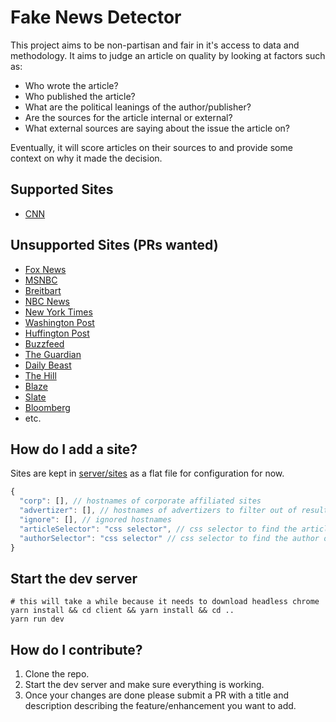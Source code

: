 # Fake News Detector

This project aims to be non-partisan and fair in it's access to data and methodology. It aims to judge an article on quality by looking at factors such as:
- Who wrote the article?
- Who published the article?
- What are the political leanings of the author/publisher?
- Are the sources for the article internal or external?
- What external sources are saying about the issue the article on?

Eventually, it will score articles on their sources to and provide some context on why it made the decision.

## Supported Sites

- [CNN](https://www.cnn.com/)

## Unsupported Sites (PRs wanted)

- [Fox News](http://www.foxnews.com/)
- [MSNBC](http://www.msnbc.com/)
- [Breitbart](http://www.breitbart.com/)
- [NBC News](https://www.nbcnews.com/)
- [New York Times](https://www.nytimes.com/)
- [Washington Post](https://www.washingtonpost.com/)
- [Huffington Post](https://www.huffingtonpost.com/)
- [Buzzfeed](https://www.buzzfeed.com/)
- [The Guardian](https://www.theguardian.com/us)
- [Daily Beast](https://www.thedailybeast.com/)
- [The Hill](http://thehill.com/)
- [Blaze](https://www.theblaze.com/)
- [Slate](https://slate.com/)
- [Bloomberg](https://www.bloomberg.com/)
- etc.

## How do I add a site?

Sites are kept in [server/sites](https://github.com/cbelsole/fakenewsdetector/tree/master/server/sites) as a flat file for configuration for now.

```js
{
  "corp": [], // hostnames of corporate affiliated sites
  "advertizer": [], // hostnames of advertizers to filter out of results
  "ignore": [], // ignored hostnames
  "articleSelector": "css selector", // css selector to find the article text
  "authorSelector": "css selector" // css selector to find the author of the article
}
```

## Start the dev server

```
# this will take a while because it needs to download headless chrome
yarn install && cd client && yarn install && cd ..
yarn run dev
```

## How do I contribute?

1. Clone the repo.
2. Start the dev server and make sure everything is working.
3. Once your changes are done please submit a PR with a title and description describing the feature/enhancement you want to add.
